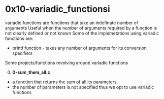 # 0x10-variadic_functionsi

variadic functions are functions that take an indefinate number of arguments
Useful when the number of arguments required by a function is not clearly defined or not known
Some of the implemetations using variadic functions are:
- printf function - takes any number of arguments for its conversion specifiers

Some projects/functions revolving around variadic functions

0. **0-sum_them_all.c**
- a function that returns the sum of all its parameters.
- the number of parameters is not specified thus we opt to use variadic functions

